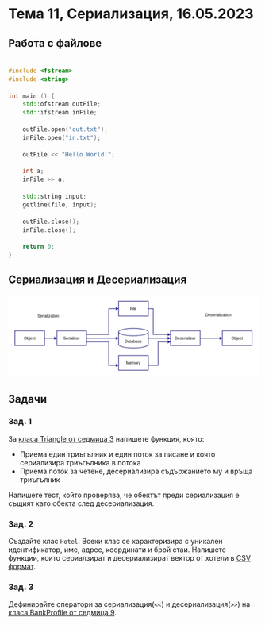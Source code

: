 # Тема 11, Сериализация, 16.05.2023

## Работа с файлове

```c++

#include <fstream>
#include <string>

int main () {
    std::ofstream outFile;
    std::ifstream inFile;
    
    outFile.open("out.txt");
    inFile.open("in.txt");
    
    outFile << "Hello World!";

    int a;
    inFile >> a;

    std::string input;
    getline(file, input);
    
    outFile.close();
    inFile.close();

    return 0;
}
```

## Сериализация и Десериализация 

![Diagram](content/Serialization-Deserialization-Diagram.webp)

## Задачи

### Зад. 1

За [класа Triangle от седмица 3](../03-classes/solutions/triangle.cpp) напишете функция, която:

* Приема един триъгълник и един поток за писане и която сериализира триъгълника в потока
* Приема поток за четене, десериализира съдържанието му и връща триъгълник

Напишете тест, който проверява, че обектът преди сериализация е същият като обекта след десериализация.

### Зад. 2

Създайте клас `Hotel`. Всеки клас се характеризира с уникален идентификатор, име, адрес, координати и брой стаи. Напишете функции, които сериалзират и десериализират вектор от хотели в [CSV формат](https://dev.socrata.com/docs/formats/csv.html).

### Зад. 3

Дефинирайте оператори за сериализация(`<<`) и десериализация(`>>`) на [класа BankProfile от седмица 9](../09-inheritance/solutions/bank.h).


